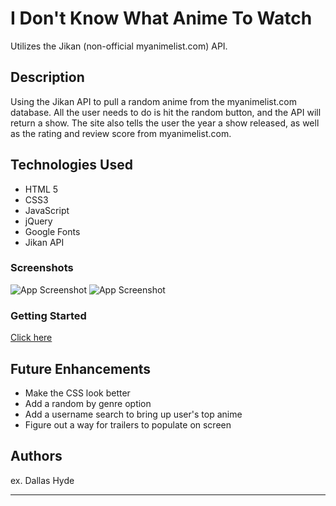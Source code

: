 # I Don't Know What Anime To Watch

Utilizes the Jikan (non-official myanimelist.com) API.

## Description

Using the Jikan API to pull a random anime from the myanimelist.com database. All the user needs to do is hit the random button, and the API will return a show. The site also tells the user the year a show released, as well as the rating and review score from myanimelist.com.

## Technologies Used

* HTML 5
* CSS3
* JavaScript
* jQuery
* Google Fonts
* Jikan API

### Screenshots

![App Screenshot](https://cdn.discordapp.com/attachments/723717749834121259/1012605605573316678/Screenshot_from_2022-08-26_02-08-20.png)
![App Screenshot](https://cdn.discordapp.com/attachments/723717749834121259/1012605605938216980/Screenshot_from_2022-08-26_02-11-02.png)


### Getting Started

[Click here](https://precious-strudel-06ba1e.netlify.app/)


## Future Enhancements

* Make the CSS look better
* Add a random by genre option
* Add a username search to bring up user's top anime
* Figure out a way for trailers to populate on screen

## Authors

ex. Dallas Hyde 

---